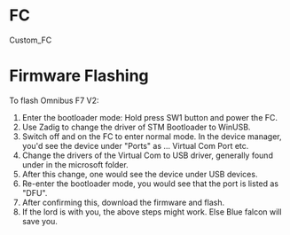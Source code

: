 # FC
Custom_FC
# Firmware Flashing

To flash Omnibus F7 V2:

1. Enter the bootloader mode: Hold press SW1 button and power the FC. 
2. Use Zadig to change the driver of STM Bootloader to WinUSB.
3. Switch off and on the FC to enter normal mode. In the device manager, you'd see the device under "Ports" as ... Virtual Com Port etc. 
4. Change the drivers of the Virtual Com to USB driver, generally found under in the microsoft folder.
5. After this change, one would see the device under USB devices.
6. Re-enter the bootloader mode, you would see that the port is listed as "DFU". 
7. After confirming this, download the firmware and flash. 
8. If the lord is with you, the above steps might work. Else Blue falcon will save you. 
